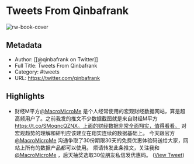 # Tweets From Qinbafrank

![rw-book-cover](https://pbs.twimg.com/profile_images/1453864539720601606/rEHaWNk1.jpg)

## Metadata
- Author: [[@qinbafrank on Twitter]]
- Full Title: Tweets From Qinbafrank
- Category: #tweets
- URL: https://twitter.com/qinbafrank

## Highlights
- 财经M平方<a href="https://twitter.com/MacroMicroMe"><a href="https://twitter.com/MacroMicroMe"><a href="https://twitter.com/MacroMicroMe">@MacroMicroMe</a></a></a> 是个人经常使用的宏观财经数据网站，算是超高频用户了。之前我发的推文不少数据截图就是来自财经M平方 https://t.co/SMoqncQZNX。上面的财经数据非常全面翔实，值得看看。
  对宏观趋势的理解和研判应该建立在翔实连续的数据基础上。
  今天跟官方<a href="https://twitter.com/MacroMicroMe"><a href="https://twitter.com/MacroMicroMe"><a href="https://twitter.com/MacroMicroMe">@MacroMicroMe</a></a></a> 沟通争取了30份期限30天的免费优惠体验码送给大家，网站上所有的数据产品都可以使用。
  烦请转发此条推文，关注我和<a href="https://twitter.com/MacroMicroMe"><a href="https://twitter.com/MacroMicroMe"><a href="https://twitter.com/MacroMicroMe">@MacroMicroMe</a></a></a> ，后天抽奖选取30位朋友私信发优惠码。 ([View Tweet](https://twitter.com/qinbafrank/status/1727603487364800979))
